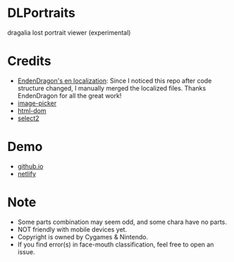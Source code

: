 # DLPortraits
dragalia lost portrait viewer (experimental)
# Credits
- [EndenDragon's en localization](https://github.com/EndenDragon/DLPortraits): Since I noticed this repo after code structure changed, I manually merged the localized files. Thanks EndenDragon for all the great work!
- [image-picker](https://github.com/rvera/image-picker)
- [html-dom](https://github.com/phuoc-ng/html-dom)
- [select2](https://github.com/select2/select2)
# Demo
- [github.io](https://sh0wer1ee.github.io/DLPortraits)
- [netlify](https://dlportraits.netlify.app)
# Note
- Some parts combination may seem odd, and some chara have no parts.
- NOT friendly with mobile devices yet.
- Copyright is owned by Cygames & Nintendo.
- If you find error(s) in face-mouth classification, feel free to open an issue.
